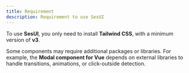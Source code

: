 ```yaml
---
title: Requirement
description: Requirement to use SesUI
---
```


To use **SesUI**, you only need to install **Tailwind CSS**, with a minimum version of **v3**.

Some components may require additional packages or libraries. For example, the **Modal component for Vue** depends on external libraries to handle transitions, animations, or click-outside detection.